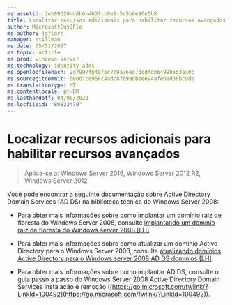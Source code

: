 ```yaml
---
ms.assetid: 3eb89320-d8b0-463f-b9e9-5a5b6e96e0b8
title: Localizar recursos adicionais para habilitar recursos avançados
author: MicrosoftGuyJFlo
ms.author: joflore
manager: mtillman
ms.date: 05/31/2017
ms.topic: article
ms.prod: windows-server
ms.technology: identity-adds
ms.openlocfilehash: 2df997fb40f6c7c9a76ed7dcd4db6499b553ea0c
ms.sourcegitcommit: b00d7c8968c4adc8f699dbee694afe6ed36bc9de
ms.translationtype: MT
ms.contentlocale: pt-BR
ms.lasthandoff: 04/08/2020
ms.locfileid: "80822479"
---
```

# <a name="finding-additional-resources-for-enabling-advanced-features"></a>Localizar recursos adicionais para habilitar recursos avançados

>Aplica-se a: Windows Server 2016, Windows Server 2012 R2, Windows Server 2012

Você pode encontrar a seguinte documentação sobre Active Directory Domain Services (AD DS) na biblioteca técnica do Windows Server 2008:  
  
-   Para obter mais informações sobre como implantar um domínio raiz de floresta do Windows Server 2008, consulte [implantando um domínio raiz de floresta do Windows server 2008 \[LH\]](assetId:///92406e8d-dc1c-4740-a00a-2c4032896dd1).  
  
-   Para obter mais informações sobre como atualizar um domínio Active Directory para o Windows Server 2008, consulte [atualizando domínios Active Directory para o Windows server 2008 AD DS domínios \[LH\]](assetId:///9c91be5f-df14-40b2-b176-2b1852a51e61).  
  
-   Para obter mais informações sobre como implantar AD DS, consulte o guia passo a passo do Windows Server 2008 Active Directory Domain Services instalação e remoção ([https://go.microsoft.com/fwlink/?LinkId=100492](https://go.microsoft.com/fwlink/?LinkId=100492)).  
  



